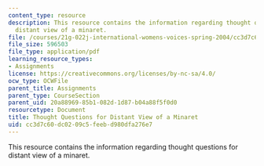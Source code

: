 ```yaml
---
content_type: resource
description: This resource contains the information regarding thought questions for
  distant view of a minaret.
file: /courses/21g-022j-international-womens-voices-spring-2004/cc3d7c60dc0209c5feebd980dfa276e7_MIT21G_022JS04_f_ds.pdf
file_size: 596503
file_type: application/pdf
learning_resource_types:
- Assignments
license: https://creativecommons.org/licenses/by-nc-sa/4.0/
ocw_type: OCWFile
parent_title: Assignments
parent_type: CourseSection
parent_uid: 20a88969-85b1-082d-1d87-b04a88f5f0d0
resourcetype: Document
title: Thought Questions for Distant View of a Minaret
uid: cc3d7c60-dc02-09c5-feeb-d980dfa276e7
---
```

This resource contains the information regarding thought questions for distant view of a minaret.